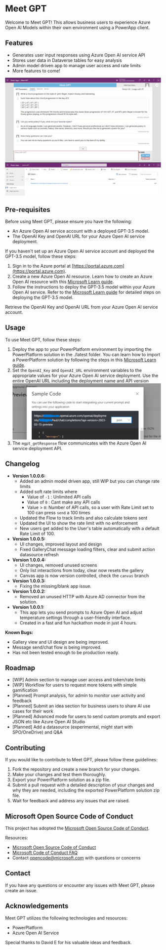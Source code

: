# Meet GPT

Welcome to Meet GPT! This allows business users to experience Azure Open AI Models within their own environment using a PowerApp client.

## Features

- Generates user input responses using Azure Open AI service API
- Stores user data in Dataverse tables for easy analysis
- Admin model driven app to manage user access and rate limits
- More features to come!

![Screenshot of Meet GPT app](images/MeetGPT_1_0_0_6.png)  ![Screenshot of Admin GPT app](images/AdminGPT_1_0_0_6.png)

## Pre-requisites

Before using Meet GPT, please ensure you have the following:

- An Azure Open AI service account with a deployed GPT-3.5 model.
- The OpenAI Key and OpenAI URL for your Azure Open AI service deployment.

If you haven't set up an Azure Open AI service account and deployed the GPT-3.5 model, follow these steps:

1. Sign in to the Azure portal at [https://portal.azure.com](https://portal.azure.com).
2. Create a new Azure Open AI resource. Learn how to create an Azure Open AI resource with this [Microsoft Learn guide](https://docs.microsoft.com/learn/modules/get-started-with-azure-ai-text-api/).
3. Follow the instructions to deploy the GPT-3.5 model within your Azure Open AI service. Refer to the [Microsoft Learn guide](https://docs.microsoft.com/learn/modules/deploy-language-model-with-text-api/) for detailed steps on deploying the GPT-3.5 model.

Retrieve the OpenAI Key and OpenAI URL from your Azure Open AI service account.

## Usage

To use Meet GPT, follow these steps:

1. Deploy the app to your PowerPlatform environment by importing the PowerPlatform solution in the ./latest folder. You can learn how to import a PowerPlatform solution by following the steps in this [Microsoft Learn guide](https://docs.microsoft.com/learn/modules/import-solutions/).
2. Set the `OpenAI_Key` and `OpenAI_URL` environment variables to the appropriate values for your Azure Open AI service deployment.
Use the entire OpenAI URL including the deployment name and API version
![Screenshot of OpenAI Studio Code Sample](images/AzureOpenAI_URL.png)
4. The `mgpt_getResponse` flow communicates with the Azure Open AI service deployment API.

## Changelog

- **Version 1.0.0.6:**
  - Added an admin model driven app, still WIP but you can change rate limits
  - Added soft rate limits where
    - Value of `-1` : Unlimited API calls
    - Value of `0` : Cant make any API calls
    - Value > `0`: Number of API calls, so a user with Rate Limit set to 100 can press `send` a 100 times
  - Updated the Flow to track limits and also calculate tokens sent
  - Updated the UI to show the rate limit with no enforcement
  - New users get added to the User's table automatically with a default Rate Limit of 100. 
- **Version 1.0.0.5:**
  - UI changes, improved layout and design
  - Fixed GalleryChat message loading filters, clear and submit action datasource refresh
- **Version 1.0.0.4:**
  - UI changes, removed unused screens
  - Only list interactions from today, clear now resets the gallery
  - Canvas app is now version controlled, check the `canvas` branch
- **Version 1.0.0.3:**
  - Fixing the missing/blank app issue. 
- **Version 1.0.0.2:**
  - Removed an unused HTTP with Azure AD connector from the solution. 
- **Version 1.0.0.1:**
  - This app lets you send prompts to Azure Open AI and adjust temperature settings through a user-friendly interface.
  - Created in a fast and fun hackathon mode in just 4 hours.

**Known Bugs:**

- Gallery view and UI design are being improved.
- Message send/chat flow is being improved.
- Has not been tested enough to be production ready.

## Roadmap

- [WIP] Admin section to manage user access and token/rate limits
- [WIP] Workflow for users to request more tokens with simple gamification
- [Planned] Prompt analysis, for admin to monitor user activity and feedback
- [Planned] Submit an idea section for business users to share AI use cases for their work
- [Planned] Advanced mode for users to send custom prompts and export JSON etc like Azure Open AI Studio
- [Planned] Add a datasource (experimental, might start with SPO/OneDrive) and Q&A

## Contributing

If you would like to contribute to Meet GPT, please follow these guidelines:

1. Fork the repository and create a new branch for your changes.
2. Make your changes and test them thoroughly.
3. Export your PowerPlatform solution as a zip file.
4. Submit a pull request with a detailed description of your changes and why they are needed, including the exported PowerPlatform solution zip file.
5. Wait for feedback and address any issues that are raised.

## Microsoft Open Source Code of Conduct

This project has adopted the [Microsoft Open Source Code of Conduct](https://opensource.microsoft.com/codeofconduct/).

Resources:

- [Microsoft Open Source Code of Conduct](https://opensource.microsoft.com/codeofconduct/)
- [Microsoft Code of Conduct FAQ](https://opensource.microsoft.com/codeofconduct/faq/)
- Contact [opencode@microsoft.com](mailto:opencode@microsoft.com) with questions or concerns

## Contact

If you have any questions or encounter any issues with Meet GPT, please create an issue.

## Acknowledgements

Meet GPT utilizes the following technologies and resources:

- PowerPlatform
- Azure Open AI Service

Special thanks to David E for his valuable ideas and feedback.